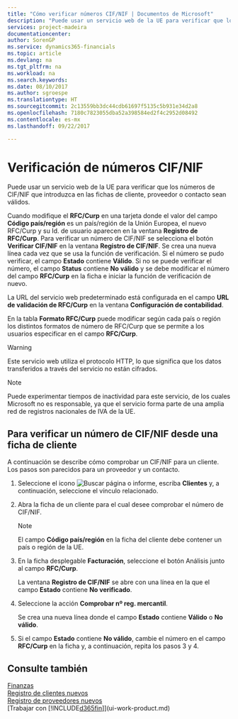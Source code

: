```yaml
---
title: "Cómo verificar números CIF/NIF | Documentos de Microsoft"
description: "Puede usar un servicio web de la UE para verificar que los números de CIF/NIF que introduzca en las fichas de cliente, proveedor o contacto sean válidos."
services: project-madeira
documentationcenter: 
author: SorenGP
ms.service: dynamics365-financials
ms.topic: article
ms.devlang: na
ms.tgt_pltfrm: na
ms.workload: na
ms.search.keywords: 
ms.date: 08/10/2017
ms.author: sgroespe
ms.translationtype: HT
ms.sourcegitcommit: 2c13559bb3dc44cdb61697f5135c5b931e34d2a8
ms.openlocfilehash: 7180c7823055dba52a398584ed2f4c2952d08492
ms.contentlocale: es-mx
ms.lasthandoff: 09/22/2017

---
```

# <a name="how-to-verify-vat-registration-numbers"></a>Verificación de números CIF/NIF
Puede usar un servicio web de la UE para verificar que los números de CIF/NIF que introduzca en las fichas de cliente, proveedor o contacto sean válidos.  

 Cuando modifique el **RFC/Curp** en una tarjeta donde el valor del campo **Código país/región** es un país/región de la Unión Europea, el nuevo RFC/Curp y su Id. de usuario aparecen en la ventana **Registro de RFC/Curp**. Para verificar un número de CIF/NIF se selecciona el botón **Verificar CIF/NIF** en la ventana **Registro de CIF/NIF**. Se crea una nueva línea cada vez que se usa la función de verificación. Si el número se pudo verificar, el campo **Estado** contiene **Válido**. Si no se puede verificar el número, el campo **Status** contiene **No válido** y se debe modificar el número del campo **RFC/Curp** en la ficha e iniciar la función de verificación de nuevo.  

 La URL del servicio web predeterminado está configurada en el campo **URL de validación de RFC/Curp** en la ventana **Configuración de contabilidad**.  

 En la tabla **Formato RFC/Curp** puede modificar según cada país o región los distintos formatos de número de RFC/Curp que se permite a los usuarios especificar en el campo **RFC/Curp**.  

> [!WARNING]  
>  Este servicio web utiliza el protocolo HTTP, lo que significa que los datos transferidos a través del servicio no están cifrados.  

> [!NOTE]  
>  Puede experimentar tiempos de inactividad para este servicio, de los cuales Microsoft no es responsable, ya que el servicio forma parte de una amplia red de registros nacionales de IVA de la UE.  

## <a name="to-verify-a-vat-registration-number-from-a-customer-card"></a>Para verificar un número de CIF/NIF desde una ficha de cliente  
A continuación se describe cómo comprobar un CIF/NIF para un cliente. Los pasos son parecidos para un proveedor y un contacto.   
1.  Seleccione el icono ![Buscar página o informe](media/ui-search/search_small.png "icono Buscar página o informe"), escriba **Clientes** y, a continuación, seleccione el vínculo relacionado.  

2.  Abra la ficha de un cliente para el cual desee comprobar el número de CIF/NIF.  

    > [!NOTE]  
    >  El campo **Código país/región** en la ficha del cliente debe contener un país o región de la UE.  
3.  En la ficha desplegable **Facturación**, seleccione el botón Análisis junto al campo **RFC/Curp**.  

    La ventana **Registro de CIF/NIF** se abre con una línea en la que el campo **Estado** contiene **No verificado**.  
4.  Seleccione la acción **Comprobar nº reg. mercantil**.  

     Se crea una nueva línea donde el campo **Estado** contiene **Válido** o **No válido**.  
5.  Si el campo **Estado** contiene **No válido**, cambie el número en el campo **RFC/Curp** en la ficha y, a continuación, repita los pasos 3 y 4.  

## <a name="see-also"></a>Consulte también  
[Finanzas](finance.md)  
[Registro de clientes nuevos](sales-how-register-new-customers.md)  
[Registro de proveedores nuevos](purchasing-how-register-new-vendors.md)  
[Trabajar con [!INCLUDE[d365fin](includes/d365fin_md.md)]](ui-work-product.md)

